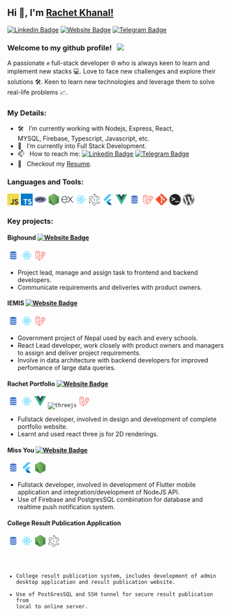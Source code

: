 ## Hi 👋, I'm [Rachet Khanal!](https://rachet.tech/)

[![Linkedin Badge](https://img.shields.io/badge/-LinkedIn-0e76a8?style=flat-square&logo=Linkedin&logoColor=white)](https://linkedin.com/in/rachet-khanal)
[![Website Badge](https://img.shields.io/badge/Website-3b5998?style=flat-square&logo=google-chrome&logoColor=white)](https://rachet.tech/)
[![Telegram Badge](https://img.shields.io/badge/-Telegram-0088cc?style=flat-square&logo=Telegram&logoColor=white)](https://t.me/rachetkhanal)

### Welcome to my github profile! &nbsp; ![](https://visitor-badge.glitch.me/badge?page_id=rachet-khanal&style=flat-square&color=0088cc)

A passionate ✊ full-stack developer 🌐 who is always keen to learn and implement new stacks 💻. Love to face new challenges and explore their solutions 🛠️. Keen to learn new technologies and leverage them to solve real-life problems 📈. 

### My Details:

- 🛠 &nbsp; I’m currently working with Nodejs, Express, React, <br /> MYSQL, Firebase, Typescript, Javascript, etc.
- 🚀 &nbsp; I’m currently into Full Stack Development.
- 📫 &nbsp; How to reach me: [![Linkedin Badge](https://img.shields.io/badge/-LinkedIn-0e76a8?style=flat-square&logo=Linkedin&logoColor=white)](https://linkedin.com/in/rachet-khanal) [![Telegram Badge](https://img.shields.io/badge/-Telegram-0088cc?style=flat-square&logo=Telegram&logoColor=white)](https://t.me/rachetkhanal)
- 📝 &nbsp; Checkout my [Resume](https://github.com/rachet-khanal/rachet-khanal/blob/main/rachet_khanal_resume.pdf).

### Languages and Tools:

<code><img height="27" src="https://raw.githubusercontent.com/github/explore/80688e429a7d4ef2fca1e82350fe8e3517d3494d/topics/javascript/javascript.png" alt="javascript"></code>
<code><img height="27" src="https://raw.githubusercontent.com/github/explore/80688e429a7d4ef2fca1e82350fe8e3517d3494d/topics/typescript/typescript.png" alt="typescript"></code>
<code><img height="27" src="https://raw.githubusercontent.com/github/explore/80688e429a7d4ef2fca1e82350fe8e3517d3494d/topics/php/php.png" alt="php"></code>
<code><img height="27" src="https://raw.githubusercontent.com/github/explore/80688e429a7d4ef2fca1e82350fe8e3517d3494d/topics/nodejs/nodejs.png" alt="nodejs"></code>
<code><img height="27" src="https://raw.githubusercontent.com/devicons/devicon/master/icons/express/express-original.svg" alt="expressjs"></code>
<code><img height="27" src="https://raw.githubusercontent.com/github/explore/80688e429a7d4ef2fca1e82350fe8e3517d3494d/topics/react/react.png" alt="react"></code>
<code><img height="27" src="https://raw.githubusercontent.com/github/explore/80688e429a7d4ef2fca1e82350fe8e3517d3494d/topics/electron/electron.png" alt="electron"></code>
<code><img height="27" src="https://raw.githubusercontent.com/github/explore/80688e429a7d4ef2fca1e82350fe8e3517d3494d/topics/flutter/flutter.png" alt="flutter"></code>
<code><img height="27" src="https://raw.githubusercontent.com/github/explore/80688e429a7d4ef2fca1e82350fe8e3517d3494d/topics/vue/vue.png" alt="vue"></code>
<code><img height="27" src="https://raw.githubusercontent.com/github/explore/80688e429a7d4ef2fca1e82350fe8e3517d3494d/topics/sql/sql.png" alt="sql"></code>
<code><img height="27" src="https://raw.githubusercontent.com/github/explore/80688e429a7d4ef2fca1e82350fe8e3517d3494d/topics/laravel/laravel.png" alt="laravel"></code>
<code><img height="27" src="https://raw.githubusercontent.com/devicons/devicon/master/icons/git/git-original.svg" alt="git"></code>
<code><img height="27" src="https://raw.githubusercontent.com/github/explore/80688e429a7d4ef2fca1e82350fe8e3517d3494d/topics/terminal/terminal.png" alt="terminal"></code>
<code><img height="27" src="https://raw.githubusercontent.com/github/explore/80688e429a7d4ef2fca1e82350fe8e3517d3494d/topics/wordpress/wordpress.png" alt="wordpress">
</code>

### Key projects:

#### Bighound [![Website Badge](https://img.shields.io/badge/Website-3b5998?style=flat-square&logo=google-chrome&logoColor=white)](https://bighound.com/)
<code><img height="27" src="https://raw.githubusercontent.com/github/explore/80688e429a7d4ef2fca1e82350fe8e3517d3494d/topics/sql/sql.png" alt="sql"></code>
<code><img height="27" src="https://raw.githubusercontent.com/github/explore/80688e429a7d4ef2fca1e82350fe8e3517d3494d/topics/react/react.png" alt="react"></code>
<code><img height="27" src="https://raw.githubusercontent.com/github/explore/80688e429a7d4ef2fca1e82350fe8e3517d3494d/topics/laravel/laravel.png" alt="laravel"></code>
- Project lead, manage and assign task to frontend and backend developers.
- Communicate requirements and deliveries with product owners.

#### IEMIS [![Website Badge](https://img.shields.io/badge/Website-3b5998?style=flat-square&logo=google-chrome&logoColor=white)](http://iemis.cehrd.gov.np/)
<code><img height="27" src="https://raw.githubusercontent.com/github/explore/80688e429a7d4ef2fca1e82350fe8e3517d3494d/topics/sql/sql.png" alt="sql"></code>
<code><img height="27" src="https://raw.githubusercontent.com/github/explore/80688e429a7d4ef2fca1e82350fe8e3517d3494d/topics/react/react.png" alt="react"></code>
<code><img height="27" src="https://raw.githubusercontent.com/github/explore/80688e429a7d4ef2fca1e82350fe8e3517d3494d/topics/laravel/laravel.png" alt="laravel"></code>
- Government project of Nepal used by each and every schools.
- React Lead developer, work closely with product owners and managers to assign and deliver project requirements.
- Involve in data architecture with backend developers for improved perfomance of large data queries.

#### Rachet Portfolio [![Website Badge](https://img.shields.io/badge/Website-3b5998?style=flat-square&logo=google-chrome&logoColor=white)](https://rachet.tech/)
<code><img height="27" src="https://raw.githubusercontent.com/github/explore/80688e429a7d4ef2fca1e82350fe8e3517d3494d/topics/sql/sql.png" alt="sql"></code>
<code><img height="27" src="https://raw.githubusercontent.com/github/explore/80688e429a7d4ef2fca1e82350fe8e3517d3494d/topics/react/react.png" alt="react"></code>
<code><img height="27" src="https://raw.githubusercontent.com/github/explore/80688e429a7d4ef2fca1e82350fe8e3517d3494d/topics/vue/vue.png" alt="vue"></code>
<code><img height="27" src="https://raw.githubusercontent.com/mrdoob/three.js/dev/icon.png" alt="threejs"></code>
<code><img height="27" src="https://raw.githubusercontent.com/github/explore/80688e429a7d4ef2fca1e82350fe8e3517d3494d/topics/laravel/laravel.png" alt="laravel"></code>
- Fullstack developer, involved in design and development of complete portfolio website.
- Learnt and used react three js for 2D renderings.

#### Miss You [![Website Badge](https://img.shields.io/badge/Website-3b5998?style=flat-square&logo=google-chrome&logoColor=white)](https://play.google.com/store/apps/details?id=np.com.inspiringlab.my)
<code><img height="27" src="https://raw.githubusercontent.com/github/explore/80688e429a7d4ef2fca1e82350fe8e3517d3494d/topics/sql/sql.png" alt="sql"></code>
<code><img height="27" src="https://raw.githubusercontent.com/github/explore/80688e429a7d4ef2fca1e82350fe8e3517d3494d/topics/flutter/flutter.png" alt="flutter"></code>
<code><img height="27" src="https://raw.githubusercontent.com/github/explore/80688e429a7d4ef2fca1e82350fe8e3517d3494d/topics/nodejs/nodejs.png" alt="nodejs"></code>
- Fullstack developer, involved in development of Flutter mobile application and integration/development of NodeJS API.
- Use of Firebase and PostgresSQL combination for database and realtime push notification system.

#### College Result Publication Application
<code><img height="27" src="https://raw.githubusercontent.com/github/explore/80688e429a7d4ef2fca1e82350fe8e3517d3494d/topics/sql/sql.png" alt="sql"></code>
<code><img height="27" src="https://raw.githubusercontent.com/github/explore/80688e429a7d4ef2fca1e82350fe8e3517d3494d/topics/react/react.png" alt="react"></code>
<code><img height="27" src="https://raw.githubusercontent.com/github/explore/80688e429a7d4ef2fca1e82350fe8e3517d3494d/topics/nodejs/nodejs.png" alt="nodejs"></code>
<code><img height="27" src="https://raw.githubusercontent.com/github/explore/80688e429a7d4ef2fca1e82350fe8e3517d3494d/topics/electron/electron.png" alt="electron">
- College result publication system, includes development of admin desktop application and result publication website.
- Use of PostGresSQL and SSH tunnel for secure result publication from local to online server.
